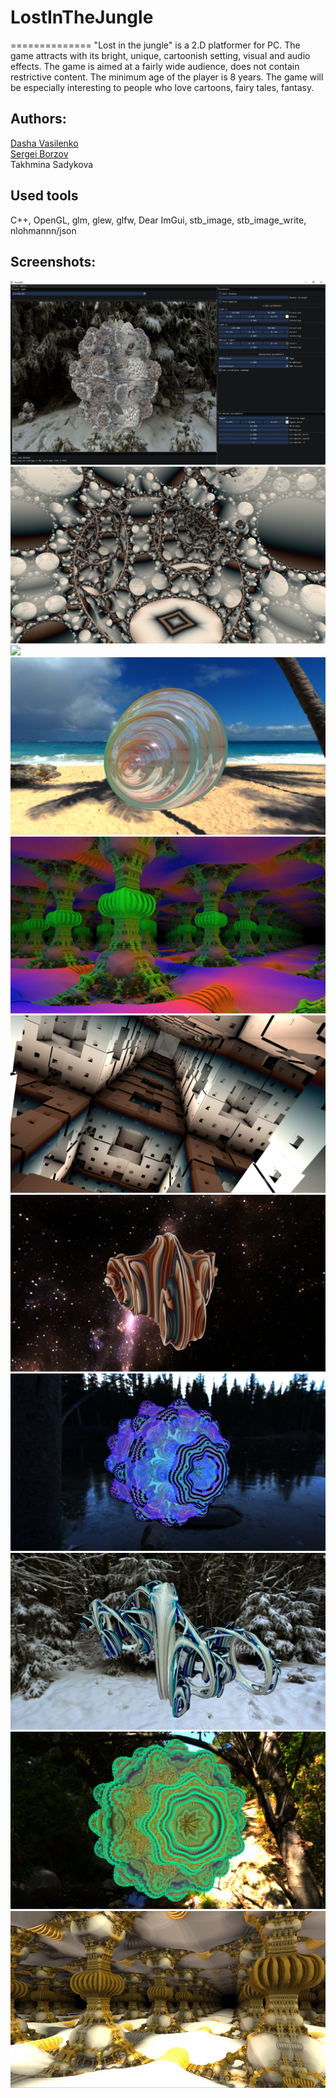 # LostInTheJungle
==============
"Lost in the jungle" is a 2.D platformer for PC. The game attracts with its bright, unique, cartoonish setting, visual and audio effects. The game is aimed at a fairly wide audience, does not contain restrictive content. The minimum age of the player is 8 years. The game will be especially interesting to people who love cartoons, fairy tales, fantasy.

Authors:
-------
[Dasha Vasilenko](https://github.com/DashaVasilenko)\
[Sergei Borzov](https://github.com/SergeiBorzov)\
Takhmina Sadykova

## Used tools
C++, OpenGL, glm, glew, glfw, Dear ImGui, stb_image, stb_image_write, nlohmannn/json

## Screenshots:
![](https://github.com/DashaVasilenko/Fractals/raw/master/0.jpg)
![](https://github.com/DashaVasilenko/Fractals/raw/master/1.png)
![](https://github.com/DashaVasilenko/Fractals/raw/master/2_1.png)
![](https://github.com/DashaVasilenko/Fractals/raw/master/3.png)
![](https://github.com/DashaVasilenko/Fractals/raw/master/4.png)
![](https://github.com/DashaVasilenko/Fractals/raw/master/5.png)
![](https://github.com/DashaVasilenko/Fractals/raw/master/6.png)
![](https://github.com/DashaVasilenko/Fractals/raw/master/7.png)
![](https://github.com/DashaVasilenko/Fractals/raw/master/8.png)
![](https://github.com/DashaVasilenko/Fractals/raw/master/9.jpg)
![](https://github.com/DashaVasilenko/Fractals/raw/master/10.jpg)


